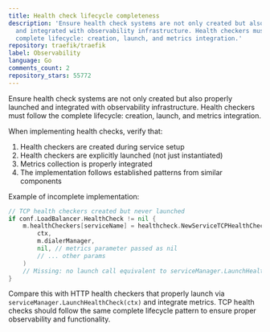 ```yaml
---
title: Health check lifecycle completeness
description: 'Ensure health check systems are not only created but also properly launched
  and integrated with observability infrastructure. Health checkers must follow the
  complete lifecycle: creation, launch, and metrics integration.'
repository: traefik/traefik
label: Observability
language: Go
comments_count: 2
repository_stars: 55772
---
```


Ensure health check systems are not only created but also properly launched and integrated with observability infrastructure. Health checkers must follow the complete lifecycle: creation, launch, and metrics integration.

When implementing health checks, verify that:
1. Health checkers are created during service setup
2. Health checkers are explicitly launched (not just instantiated)
3. Metrics collection is properly integrated
4. The implementation follows established patterns from similar components

Example of incomplete implementation:
```go
// TCP health checkers created but never launched
if conf.LoadBalancer.HealthCheck != nil {
    m.healthCheckers[serviceName] = healthcheck.NewServiceTCPHealthChecker(
        ctx,
        m.dialerManager,
        nil, // metrics parameter passed as nil
        // ... other params
    )
    // Missing: no launch call equivalent to serviceManager.LaunchHealthCheck(ctx)
}
```

Compare this with HTTP health checkers that properly launch via `serviceManager.LaunchHealthCheck(ctx)` and integrate metrics. TCP health checks should follow the same complete lifecycle pattern to ensure proper observability and functionality.